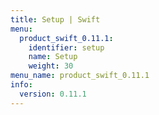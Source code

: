 ```yaml
---
title: Setup | Swift
menu:
  product_swift_0.11.1:
    identifier: setup
    name: Setup
    weight: 30
menu_name: product_swift_0.11.1
info:
  version: 0.11.1
---
```


